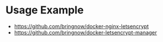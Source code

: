 # Usage Example

* https://github.com/bringnow/docker-nginx-letsencrypt
* https://github.com/bringnow/docker-letsencrypt-manager
